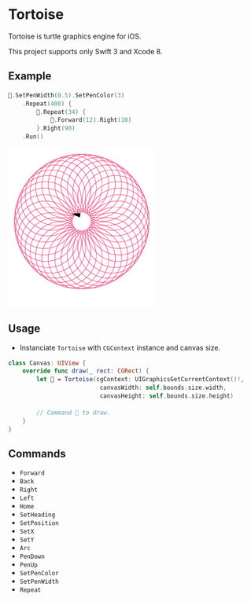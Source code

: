 # Tortoise

Tortoise is turtle graphics engine for iOS. 

This project supports only Swift 3 and Xcode 8.

## Example

```swift
🐢.SetPenWidth(0.5).SetPenColor(3)
    .Repeat(400) {
        🐢.Repeat(34) {
            🐢.Forward(12).Right(10)
        }.Right(90)
    .Run()
```

<img src="https://github.com/temoki/Tortoise/blob/master/ReadmeImages/example.png" width="300" />

## Usage

* Instanciate `Tortoise` with `CGContext` instance and canvas size.

```swift
class Canvas: UIView {
    override func draw(_ rect: CGRect) {
        let 🐢 = Tortoise(cgContext: UIGraphicsGetCurrentContext()!,
                          canvasWidth: self.bounds.size.width,
                          canvasHeight: self.bounds.size.height)

        // Command 🐢 to draw.
    }
}
```

## Commands

* `Forward`
* `Back`
* `Right`
* `Left`
* `Home`
* `SetHeading`
* `SetPosition`
* `SetX`
* `SetY`
* `Arc`
* `PenDown`
* `PenUp`
* `SetPenColor`
* `SetPenWidth`
* `Repeat`
